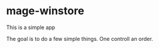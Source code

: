 mage-winstore
=============
This is a simple app

The goal is to do a few simple things.  One controll an order.
